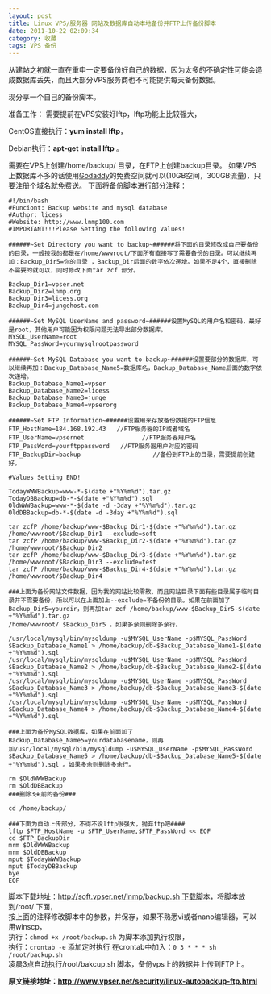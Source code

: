 ```yaml
---
layout: post
title: Linux VPS/服务器 网站及数据库自动本地备份并FTP上传备份脚本
date: 2011-10-22 02:09:34
category: 收藏
tags: VPS 备份
---
```



从建站之初就一直在重申一定要备份好自己的数据，因为太多的不确定性可能会造成数据库丢失，而且大部分VPS服务商也不可能提供每天备份数据。 

现分享一个自己的备份脚本。 

准备工作： 需要提前在VPS安装好lftp，lftp功能上比较强大，

CentOS直接执行：**yum install lftp**，

Debian执行：**apt-get install lftp** 。 

需要在VPS上创建/home/backup/ 目录，在FTP上创建backup目录。 如果VPS上数据库不多的话使用[Godaddy](http://www.godaddy.com)的免费空间就可以(10GB空间，300GB流量)，只要注册个域名就免费送。  下面将备份脚本进行部分注释：  
    
    
    #!/bin/bash
    #Funciont: Backup website and mysql database
    #Author: licess
    #Website: http://www.lnmp100.com
    #IMPORTANT!!!Please Setting the following Values!
    
    ######~Set Directory you want to backup~######将下面的目录修改成自己要备份的目录，一般按我的都是在/home/wwwroot/下面所有直接写了需要备份的目录。可以继续再加：Backup_Dir5=你的目录 ，Backup_Dir后面的数字依次递增。如果不足4个，直接删除不需要的就可以，同时修改下面tar zcf 部分。
    
    Backup_Dir1=vpser.net
    Backup_Dir2=lnmp.org
    Backup_Dir3=licess.org
    Backup_Dir4=jungehost.com
    
    ######~Set MySQL UserName and password~######设置MySQL的用户名和密码，最好是root，其他用户可能因为权限问题无法导出部分数据库。
    MYSQL_UserName=root
    MYSQL_PassWord=yourmysqlrootpassword
    
    ######~Set MySQL Database you want to backup~######设置要部分的数据库，可以继续再加：Backup_Database_Name5=数据库名，Backup_Database_Name后面的数字依次递增。
    Backup_Database_Name1=vpser
    Backup_Database_Name2=licess
    Backup_Database_Name3=junge
    Backup_Database_Name4=vpserorg
    
    ######~Set FTP Information~######设置用来存放备份数据的FTP信息
    FTP_HostName=184.168.192.43   //FTP服务器的IP或者域名
    FTP_UserName=vpsernet                //FTP服务器用户名
    FTP_PassWord=yourftppassword   //FTP服务器用户对应的密码
    FTP_BackupDir=backup                    //备份到FTP上的目录，需要提前创建好。
    
    #Values Setting END!
    
    TodayWWWBackup=www-*-$(date +"%Y%m%d").tar.gz
    TodayDBBackup=db-*-$(date +"%Y%m%d").sql
    OldWWWBackup=www-*-$(date -d -3day +"%Y%m%d").tar.gz
    OldDBBackup=db-*-$(date -d -3day +"%Y%m%d").sql
    
    tar zcfP /home/backup/www-$Backup_Dir1-$(date +"%Y%m%d").tar.gz /home/wwwroot/$Backup_Dir1 --exclude=soft
    tar zcfP /home/backup/www-$Backup_Dir2-$(date +"%Y%m%d").tar.gz /home/wwwroot/$Backup_Dir2
    tar zcfP /home/backup/www-$Backup_Dir3-$(date +"%Y%m%d").tar.gz /home/wwwroot/$Backup_Dir3 --exclude=test
    tar zcfP /home/backup/www-$Backup_Dir4-$(date +"%Y%m%d").tar.gz /home/wwwroot/$Backup_Dir4
    
    ###上面为备份网站文件数据，因为我的网站比较零散，而且网站目录下面有些目录属于临时目录并不需要备份，所以可以在上面加上--exclude=不备份的目录。如果在前面加了Backup_Dir5=yourdir，则再加tar zcf /home/backup/www-$Backup_Dir5-$(date +"%Y%m%d").tar.gz
    /home/wwwroot/ $Backup_Dir5 。如果多余则删除多余行。
    
    /usr/local/mysql/bin/mysqldump -u$MYSQL_UserName -p$MYSQL_PassWord $Backup_Database_Name1 > /home/backup/db-$Backup_Database_Name1-$(date +"%Y%m%d").sql
    /usr/local/mysql/bin/mysqldump -u$MYSQL_UserName -p$MYSQL_PassWord $Backup_Database_Name2 > /home/backup/db-$Backup_Database_Name2-$(date +"%Y%m%d").sql
    /usr/local/mysql/bin/mysqldump -u$MYSQL_UserName -p$MYSQL_PassWord $Backup_Database_Name3 > /home/backup/db-$Backup_Database_Name3-$(date +"%Y%m%d").sql
    /usr/local/mysql/bin/mysqldump -u$MYSQL_UserName -p$MYSQL_PassWord $Backup_Database_Name4 > /home/backup/db-$Backup_Database_Name4-$(date +"%Y%m%d").sql
    
    ###上面为备份MySQL数据库，如果在前面加了Backup_Database_Name5=yourdatabasename，则再加/usr/local/mysql/bin/mysqldump -u$MYSQL_UserName -p$MYSQL_PassWord $Backup_Database_Name5 > /home/backup/db-$Backup_Database_Name5-$(date +"%Y%m%d").sql 。如果多余则删除多余行。
    
    rm $OldWWWBackup
    rm $OldDBBackup
    ###删除3天前的备份###
    
    cd /home/backup/
    
    ###下面为自动上传部分，不得不说lftp很强大，抛弃ftp吧####
    lftp $FTP_HostName -u $FTP_UserName,$FTP_PassWord << EOF
    cd $FTP_BackupDir
    mrm $OldWWWBackup
    mrm $OldDBBackup
    mput $TodayWWWBackup
    mput $TodayDBBackup
    bye
    EOF

脚本下载地址：http://soft.vpser.net/lnmp/backup.sh [下载脚本](http://soft.vpser.net/lnmp/backup.sh)，将脚本放到/root/ 下面，  
按上面的注释修改脚本中的参数，并保存，如果不熟悉vi或者nano编辑器，可以用winscp，  
执行：`chmod +x /root/backup.sh` 为脚本添加执行权限，  
执行：`crontab -e` 添加定时执行 在crontab中加入：`0 3 * * * sh /root/backup.sh`   
凌晨3点自动执行/root/bakcup.sh 脚本，备份vps上的数据并上传到FTP上。 

**原文链接地址：<http://www.vpser.net/security/linux-autobackup-ftp.html>**